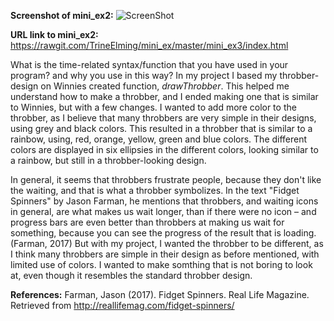 **Screenshot of mini_ex2:**
![ScreenShot](https://github.com/TrineElming/mini_ex/blob/master/mini_ex3/mini_ex3.jpg)



**URL link to mini_ex2:**
https://rawgit.com/TrineElming/mini_ex/master/mini_ex3/index.html


What is the time-related syntax/function that you have used in your program? and why you use in this way?
In my project I based my throbber-design on Winnies created function, *drawThrobber*. This helped me understand how to make a throbber, and I ended making one that is similar to Winnies, but with a few changes. I wanted to add more color to the throbber, as I believe that many throbbers are very simple in their designs, using grey and black colors. This resulted in a throbber that is similar to a rainbow, using, red, orange, yellow, green and blue colors. The different colors are displayed in six ellipsies in the different colors, looking similar to a rainbow, but still in a throbber-looking design. 

In general, it seems that throbbers frustrate people, because they don't like the waiting, and that is what a throbber symbolizes. In the text "Fidget Spinners" by Jason Farman, he mentions that throbbers, and waiting icons in general, are what makes us wait longer, than if there were no icon – and progress bars are even better than throbbers at making us wait for something, because you can see the progress of the result that is loading. (Farman, 2017) But with my project, I wanted the throbber to be different, as I think many throbbers are simple in their design as before mentioned, with limited use of colors. I wanted to make somthing that is not boring to look at, even though it resembles the standard throbber design. 

**References:** Farman, Jason (2017). Fidget Spinners. Real Life Magazine. Retrieved from http://reallifemag.com/fidget-spinners/
